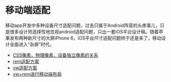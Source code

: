 # 移动端适配

移动app开发中多种设备尺寸适配问题，过去只属于Android阵营的头疼事儿，只是很多设计师选择性地忽视android适配问题，只出一套iOS平台设计稿。随着苹果发布两种新尺寸的大屏iPhone 6，iOS平台尺寸适配问题终于还是来了，移动设计全面进入“杂屏”时代。


 - [CSS像素，物理像素，设备独立像素的关系](./list-1)
 - [rem适配方案](./list-2)
 - [vw适配方案](./list-4)
 - [vw+rem进行移动端布局](./list-3)